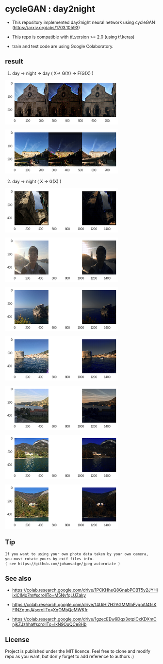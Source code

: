 # cycleGAN : day2night

* This repository implemented day2night neural network using cycleGAN (https://arxiv.org/abs/1703.10593)

* This repo is compatible with tf_version >= 2.0 (using tf.keras)

* train and test code are using Google Colaboratory.

## result

1. day -> night -> day ( X-> G(X) -> F(G(X) )

![](Result/download-3.png)

![](Result/download-6.png)

2. day -> night ( X -> G(X) )

![](Result/download-8.png)

![](Result/download-9.png)

![](Result/download-10.png)

![](Result/download-11.png)

![](Result/download-12.png)

![](Result/download-13.png)

![](Result/download-14.png)

## Tip
    If you want to using your own photo data taken by your own camera,
    you must rotate yours by exif files info.
    ( see https://github.com/johansatge/jpeg-autorotate )

## See also

* https://colab.research.google.com/drive/1PCKHheQ8GnabPCBT5y2JYHiixlCIMo7m#scrollTo=M5NvfqLUZaky

* https://colab.research.google.com/drive/14UiHI7H2AGMMIbFvgoAf41sKFINZqtmJ#scrollTo=XqOMbQcMWKfr

* https://colab.research.google.com/drive/1gzecEEw6Dqx3otpICxKDXmCnjkZJzhha#scrollTo=IkN9OuQCe8Hb

## License

Project is published under the MIT licence. Feel free to clone and modify repo as you want, but don'y forget to add reference to authors :)